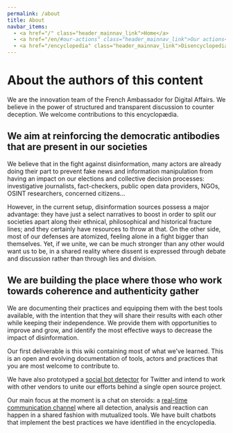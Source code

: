 ```yaml
---
permalink: /about
title: About
navbar_items:
  - <a href="/" class="header_mainnav_link">Home</a>
  - <a href="/en/#our-actions" class="header_mainnav_link">Our actions</a>
  - <a href="/encyclopedia" class="header_mainnav_link">Disencyclopedia</a>
---
```


# About the authors of this content

We are the innovation team of the French Ambassador for Digital Affairs. We believe in the power of structured and transparent discussion to counter deception. We welcome contributions to this encyclopædia.

## We aim at reinforcing the democratic antibodies that are present in our societies

We believe that in the fight against disinformation, many actors are already doing their part to prevent fake news and information manipulation from having an impact on our elections and collective decision processes: investigative journalists, fact-checkers, public open data providers, NGOs, OSINT researchers, concerned citizens…

However, in the current setup, disinformation sources possess a major advantage: they have just a select narratives to boost in order to split our societies apart along their ethnical, philosophical and historical fracture lines; and they certainly have resources to throw at that. On the other side, most of our defenses are atomized, feeling alone in a fight bigger than themselves. Yet, if we unite, we can be much stronger than any other would want us to be, in a shared reality where dissent is expressed through debate and discussion rather than through lies and division.

## We are building the place where those who work towards coherence and authenticity gather

We are documenting their practices and equipping them with the best tools available, with the intention that they will share their results with each other while keeping their independence. We provide them with opportunities to improve and grow, and identify the most effective ways to decrease the impact of disinformation.

Our first deliverable is this wiki containing most of what we’ve learned. This is an open and evolving documentation of tools, actors and practices that you are most welcome to contribute to.

We have also prototyped a [social bot detector](http://sismo.quaidorsay.fr) for Twitter and intend to work with other vendors to unite our efforts behind a single open source project.

Our main focus at the moment is a chat on steroids: a [real-time communication channel](/collaborate) where all detection, analysis and reaction can happen in a shared fashion with mutualized tools. We have built chatbots that implement the best practices we have identified in the encyclopedia.
